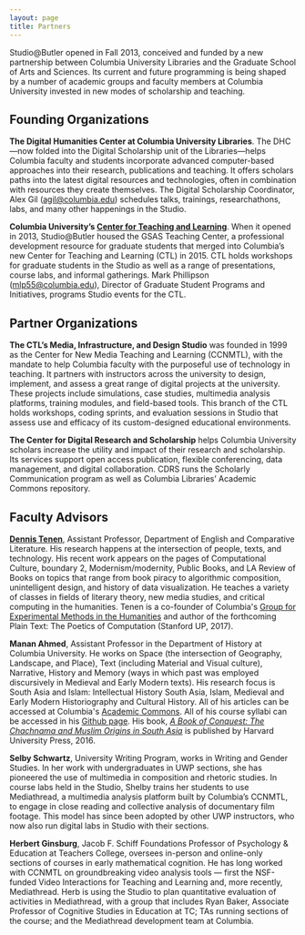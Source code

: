 ```yaml
---
layout: page
title: Partners
---
```


Studio@Butler opened in Fall 2013, conceived and funded by a new partnership between Columbia University Libraries and the Graduate School of Arts and Sciences. Its current and future programming is being shaped by a number of academic groups and faculty members at Columbia University invested in new modes of scholarship and teaching.

## Founding Organizations

**The Digital Humanities Center at Columbia University Libraries**. The DHC—now folded into the Digital Scholarship unit of the Libraries—helps Columbia faculty and students incorporate advanced computer-based approaches into their research, publications and teaching. It offers scholars paths into the latest digital resources and technologies, often in combination with resources they create themselves. The Digital Scholarship Coordinator, Alex Gil (agil@columbia.edu) schedules talks, trainings, researchathons, labs, and many other happenings in the Studio.

**Columbia University’s [Center for Teaching and Learning](http://ctl.columbia.edu/)**. When it opened in 2013, Studio@Butler housed the GSAS Teaching Center, a professional development resource for graduate students that merged into Columbia’s new Center for Teaching and Learning (CTL) in 2015. CTL holds workshops for graduate students in the Studio as well as a range of presentations, course labs, and informal gatherings. Mark Phillipson (mlp55@columbia.edu), Director of Graduate Student Programs and Initiatives, programs Studio events for the CTL.

## Partner Organizations

**The CTL’s Media, Infrastructure, and Design Studio** was founded in 1999 as the Center for New Media Teaching and Learning (CCNMTL), with the mandate to help Columbia faculty with the purposeful use of technology in teaching. It partners with instructors across the university to design, implement, and assess a great range of digital projects at the university. These projects include simulations, case studies, multimedia analysis platforms, training modules, and field-based tools. This branch of the CTL holds workshops, coding sprints, and evaluation sessions in Studio that  assess use and efficacy of its custom-designed educational environments.

**The Center for Digital Research and Scholarship** helps Columbia University scholars increase the utility and impact of their research and scholarship. Its services support open access publication, flexible conferencing, data management, and digital collaboration. CDRS runs the Scholarly Communication program as well as Columbia Libraries’ Academic Commons repository. 

## Faculty Advisors

**[Dennis Tenen](http://dennistenen.com/)**, Assistant Professor, Department of English and Comparative Literature. His research happens at the intersection of people, texts, and technology. His recent work appears on the pages of Computational Culture, boundary 2, Modernism/modernity, Public Books, and LA Review of Books on topics that range from book piracy to algorithmic composition, unintelligent design, and history of data visualization. He teaches a variety of classes in fields of literary theory, new media studies, and critical computing in the humanities. Tenen is a co-founder of Columbia's [Group for Experimental Methods in the Humanities](http://xpmethod.plaintext.in/) and author of the forthcoming Plain Text: The Poetics of Computation (Stanford UP, 2017).​

**Manan Ahmed**, Assistant Professor in the Department of History at Columbia University. He works on Space (the intersection of Geography, Landscape, and Place), Text (including Material and Visual culture), Narrative, History and Memory (ways in which past was employed discursively in Medieval and Early Modern texts). His research focus is South Asia and Islam: Intellectual History South Asia, Islam, Medieval and Early Modern Historiography and Cultural History. All of his articles can be accessed at Columbia's [Academic Commons](http://academiccommons.columbia.edu/catalog?f[author_facet][]=Ahmed,+Manan&sort=record_creation_date+desc&utf8=%E2%9C%93). All of his course syllabi can be accessed in his [Github page](https://github.com/mananahmed/syllabi). His book, [*A Book of Conquest: The Chachnama and Muslim Origins in South Asia*](http://www.hup.harvard.edu/catalog.php?isbn=9780674660113) is published by Harvard University Press, 2016. 

**Selby Schwartz**, University Writing Program, works in Writing and Gender Studies. In her work with undergraduates in UWP sections, she has pioneered the use of multimedia in composition and rhetoric studies. In course labs held in the Studio, Shelby trains her students to use Mediathread, a multimedia analysis platform built by Columbia’s CCNMTL, to engage in close reading and collective analysis of documentary film footage. This model has since been adopted by other UWP instructors, who now also run digital labs in Studio with their sections.

**Herbert Ginsburg**, Jacob F. Schiff Foundations Professor of Psychology & Education at Teachers College, oversees in-person and online-only sections of courses in early mathematical cognition. He has long worked with CCNMTL on groundbreaking video analysis tools — first the NSF-funded Video Interactions for Teaching and Learning and, more recently, Mediathread. Herb is using the Studio to plan quantitative evaluation of activities in Mediathread, with a group that includes Ryan Baker, Associate Professor of Cognitive Studies in Education at TC; TAs running sections of the course; and the Mediathread development team at Columbia.
